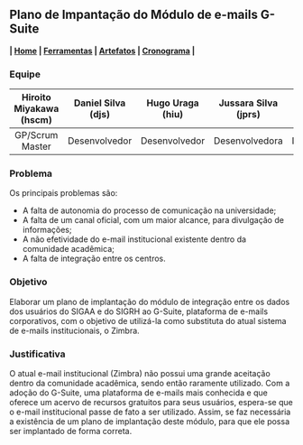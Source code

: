 ## Plano de Impantação do Módulo de e-mails G-Suite

**| [Home](https://github.com/jussararodrigues/4-periodo/tree/master/plano-implantacao-gsuite) | 
[Ferramentas](https://github.com/jussararodrigues/4-periodo/blob/master/plano-implantacao-gsuite/pages/Ferramentas.md) | 
[Artefatos](https://github.com/jussararodrigues/4-periodo/blob/master/plano-implantacao-gsuite/pages/Artefatos.md) | 
[Cronograma](https://github.com/jussararodrigues/4-periodo/blob/master/plano-implantacao-gsuite/pages/Cronograma.md) |**

### Equipe
|Hiroito Miyakawa (hscm)| Daniel Silva (djs) | Hugo Uraga (hiu) | Jussara Silva (jprs) | Myllena Almeida (mrma2) | Myllena Alves (mal4) |
|:-------:|:-------:|:-------:|:-------:|:-------:|:-------:|
| GP/Scrum Master | Desenvolvedor| Desenvolvedor | Desenvolvedora | Desenvolvedora | Desenvolvedora |

### Problema
Os principais problemas são:
- A falta de autonomia do processo de comunicação na universidade;
- A falta de um canal oficial, com um maior alcance, para divulgação de informações;
- A não efetividade do e-mail institucional existente dentro da comunidade acadêmica;
- A falta de integração entre os centros.

### Objetivo
Elaborar um plano de implantação do módulo de integração entre os dados dos usuários do SIGAA e do SIGRH ao G-Suite, plataforma de e-mails corporativos, com o objetivo de utilizá-la como substituta do atual sistema de e-mails institucionais, o Zimbra.

### Justificativa
O atual e-mail institucional (Zimbra) não possui uma grande aceitação dentro da comunidade acadêmica, sendo então raramente utilizado. Com a adoção do G-Suite, uma plataforma de e-mails mais conhecida e que oferece um acervo de recursos gratuitos para seus usuários, espera-se que o e-mail institucional passe de fato a ser utilizado. Assim, se faz necessária a existência de um plano de implantação deste módulo, para que ele possa ser implantado de forma correta.
